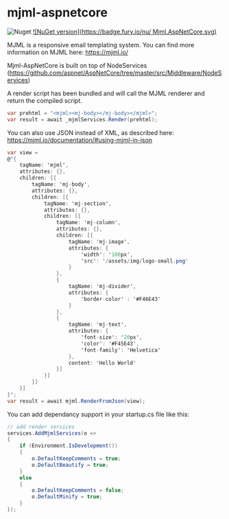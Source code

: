 # mjml-aspnetcore

![Nuget](https://img.shields.io/nuget/dt/Mjml.AspNetCore.svg) [![NuGet version](https://badge.fury.io/nu/
Mjml.AspNetCore.svg)](https://badge.fury.io/nu/Mjml.AspNetCore)

MJML is a responsive email templating system. You can find more information on MJML here: https://mjml.io/

Mjml-AspNetCore is built on top of NodeServices (https://github.com/aspnet/AspNetCore/tree/master/src/Middleware/NodeServices)

A render script has been bundled and will call the MJML renderer and return the compiled script.

```csharp
var prehtml = "<mjml><mj-body></mj-body></mjml>";
var result = await _mjmlServices.Render(prehtml);
```

You can also use JSON instead of XML, as described here: https://mjml.io/documentation/#using-mjml-in-json

```csharp
var view = 
@"{
    tagName: 'mjml',
    attributes: {},
    children: [{
        tagName: 'mj-body',
        attributes: {},
        children: [{
            tagName: 'mj-section',
            attributes: {},
            children: [{
                tagName: 'mj-column',
                attributes: {},
                children: [{
                    tagName: 'mj-image',
                    attributes: {
                        'width': '100px',
                        'src': '/assets/img/logo-small.png'
                    }
                },
                {
                    tagName: 'mj-divider',
                    attributes: {
                        'border-color' : '#F46E43'
                    }
                }, 
                {
                    tagName: 'mj-text',
                    attributes: {
                        'font-size': '20px',
                        'color': '#F45E43',
                        'font-family': 'Helvetica'
                    },
                    content: 'Hello World'
                }]
            }]
        }]
    }]
}";
var result = await mjml.RenderFromJson(view);
```

You can add dependancy support in your startup.cs file like this:

```csharp
// add render services
services.AddMjmlServices(o =>
{
    if (Environment.IsDevelopment())
    {
        o.DefaultKeepComments = true;
        o.DefaultBeautify = true;
    }
    else
    {
        o.DefaultKeepComments = false;
        o.DefaultMinify = true;
    }
});
```
